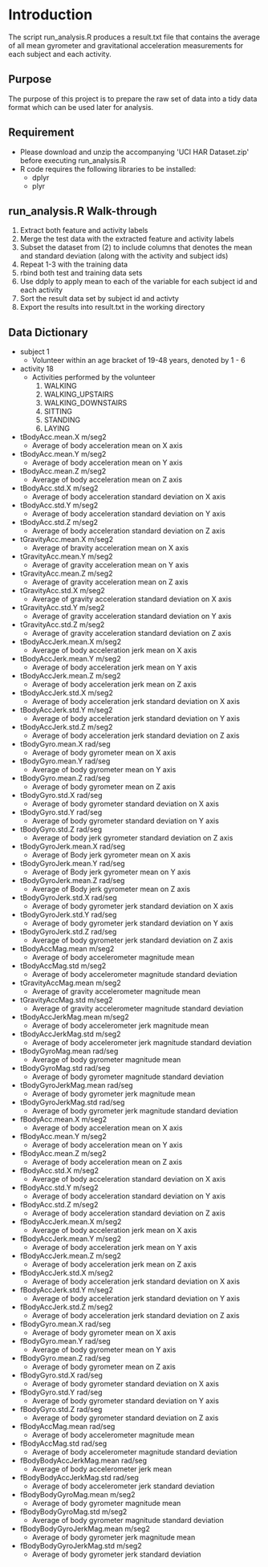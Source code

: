 # Introduction
The script run_analysis.R produces a result.txt file that contains the average of all mean gyrometer and gravitational acceleration measurements for each subject and each activity.

## Purpose
The purpose of this project is to prepare the raw set of data into a tidy data format which can be used later for analysis.

## Requirement
* Please download and unzip the accompanying 'UCI HAR Dataset.zip' before executing run_analysis.R
* R code requires the following libraries to be installed:
  * dplyr
  * plyr

## run_analysis.R Walk-through
1. Extract both feature and activity labels
2. Merge the test data with the extracted feature and activity labels
3. Subset the dataset from (2) to include columns that denotes the mean and standard deviation (along with the activity and subject ids)
4. Repeat 1-3 with the training data
5. rbind both test and training data sets
6. Use ddply to apply mean to each of the variable for each subject id and each activity
7. Sort the result data set by subject id and activty
6. Export the results into result.txt in the working directory

## Data Dictionary
* subject 1
  * Volunteer within an age bracket of 19-48 years, denoted by 1 - 6
* activity 18
  * Activities performed by the volunteer
    1. WALKING
    2. WALKING_UPSTAIRS
    3. WALKING_DOWNSTAIRS
    4. SITTING
    5. STANDING
    6. LAYING
* tBodyAcc.mean.X m/seg2
  * Average of body acceleration mean on X axis
* tBodyAcc.mean.Y m/seg2
  * Average of body acceleration mean on Y axis
* tBodyAcc.mean.Z m/seg2
  * Average of body acceleration mean on Z axis
* tBodyAcc.std.X m/seg2
  * Average of body acceleration standard deviation on X axis
* tBodyAcc.std.Y m/seg2
  * Average of body acceleration standard deviation on Y axis
* tBodyAcc.std.Z m/seg2
  * Average of body acceleration standard deviation on Z axis
* tGravityAcc.mean.X m/seg2
  * Average of bravity acceleration mean on X axis
* tGravityAcc.mean.Y m/seg2
  * Average of gravity acceleration mean on Y axis
* tGravityAcc.mean.Z m/seg2
  * Average of gravity acceleration mean on Z axis
* tGravityAcc.std.X m/seg2
  * Average of gravity acceleration standard deviation on X axis
* tGravityAcc.std.Y m/seg2
  * Average of gravity acceleration standard deviation on Y axis
* tGravityAcc.std.Z m/seg2
  * Average of gravity acceleration standard deviation on Z axis
* tBodyAccJerk.mean.X m/seg2
  * Average of body acceleration jerk mean on X axis
* tBodyAccJerk.mean.Y m/seg2
  * Average of body acceleration jerk mean on Y axis
* tBodyAccJerk.mean.Z m/seg2
  * Average of body acceleration jerk mean on Z axis
* tBodyAccJerk.std.X m/seg2
  * Average of body acceleration jerk standard deviation on X axis
* tBodyAccJerk.std.Y m/seg2
  * Average of body acceleration jerk standard deviation on Y axis
* tBodyAccJerk.std.Z m/seg2
  * Average of body acceleration jerk standard deviation on Z axis
* tBodyGyro.mean.X rad/seg
  * Average of body gyrometer mean on X axis
* tBodyGyro.mean.Y rad/seg
  * Average of body gyrometer mean on Y axis
* tBodyGyro.mean.Z rad/seg
  * Average of body gyrometer mean on Z axis
* tBodyGyro.std.X rad/seg
  * Average of body gyrometer standard deviation on X axis
* tBodyGyro.std.Y rad/seg
  * Average of body gyrometer standard deviation on Y axis
* tBodyGyro.std.Z rad/seg
  * Average of body jerk gyrometer standard deviation on Z axis
* tBodyGyroJerk.mean.X rad/seg
  * Average of Body jerk gyrometer mean on X axis
* tBodyGyroJerk.mean.Y rad/seg
  * Average of Body jerk gyrometer mean on Y axis
* tBodyGyroJerk.mean.Z rad/seg
  * Average of Body jerk gyrometer mean on Z axis
* tBodyGyroJerk.std.X rad/seg
  * Average of body gyrometer jerk standard deviation on X axis
* tBodyGyroJerk.std.Y rad/seg
  * Average of body gyrometer jerk standard deviation on Y axis
* tBodyGyroJerk.std.Z rad/seg
  * Average of body gyrometer jerk standard deviation on Z axis
* tBodyAccMag.mean m/seg2
  * Average of body accelerometer magnitude mean
* tBodyAccMag.std m/seg2
  * Average of body accelerometer magnitude standard deviation
* tGravityAccMag.mean m/seg2
  * Average of gravity accelerometer magnitude mean
* tGravityAccMag.std m/seg2
  * Average of gravity accelerometer magnitude standard deviation
* tBodyAccJerkMag.mean m/seg2
  * Average of body accelerometer jerk magnitude mean
* tBodyAccJerkMag.std m/seg2
  * Average of body accelerometer jerk magnitude standard deviation
* tBodyGyroMag.mean rad/seg
  * Average of body gyrometer magnitude mean
* tBodyGyroMag.std rad/seg
  * Average of body gyrometer magnitude standard deviation
* tBodyGyroJerkMag.mean rad/seg
  * Average of body gyrometer jerk magnitude mean
* tBodyGyroJerkMag.std rad/seg
  * Average of body gyrometer jerk magnitude standard deviation
* fBodyAcc.mean.X m/seg2
  * Average of body acceleration mean on X axis
* fBodyAcc.mean.Y m/seg2
  * Average of body acceleration mean on Y axis
* fBodyAcc.mean.Z m/seg2
  * Average of body acceleration mean on Z axis
* fBodyAcc.std.X m/seg2
  * Average of body acceleration standard deviation on X axis
* fBodyAcc.std.Y m/seg2
  * Average of body acceleration standard deviation on Y axis
* fBodyAcc.std.Z m/seg2
  * Average of body acceleration standard deviation on Z axis
* fBodyAccJerk.mean.X m/seg2
  * Average of body acceleration jerk mean on X axis
* fBodyAccJerk.mean.Y m/seg2
  * Average of body acceleration jerk mean on Y axis
* fBodyAccJerk.mean.Z m/seg2
  * Average of body acceleration jerk mean on Z axis
* fBodyAccJerk.std.X m/seg2
  * Average of body acceleration jerk standard deviation on X axis
* fBodyAccJerk.std.Y m/seg2
  * Average of body acceleration jerk standard deviation on Y axis
* fBodyAccJerk.std.Z m/seg2
  * Average of body acceleration jerk standard deviation on Z axis
* fBodyGyro.mean.X rad/seg
  * Average of body gyrometer mean on X axis
* fBodyGyro.mean.Y rad/seg
  * Average of body gyrometer mean on Y axis
* fBodyGyro.mean.Z rad/seg
  * Average of body gyrometer mean on Z axis
* fBodyGyro.std.X rad/seg
  * Average of body gyrometer standard deviation on X axis
* fBodyGyro.std.Y rad/seg
  * Average of body gyrometer standard deviation on Y axis
* fBodyGyro.std.Z rad/seg
  * Average of body gyrometer standard deviation on Z axis
* fBodyAccMag.mean rad/seg
  * Average of body accelerometer magnitude mean
* fBodyAccMag.std  rad/seg
  * Average of body accelerometer magnitude standard deviation
* fBodyBodyAccJerkMag.mean rad/seg
  * Average of body accelerometer jerk mean
* fBodyBodyAccJerkMag.std rad/seg
  * Average of body accelerometer jerk standard deviation
* fBodyBodyGyroMag.mean m/seg2
  * Average of body gyrometer magnitude mean
* fBodyBodyGyroMag.std m/seg2
  * Average of body gyrometer magnitude standard deviation
* fBodyBodyGyroJerkMag.mean m/seg2
  * Average of body gyrometer jerk magnitude mean
* fBodyBodyGyroJerkMag.std m/seg2
  * Average of body gyrometer jerk standard deviation

